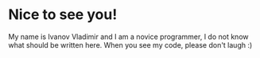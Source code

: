 # Nice to see you!
My name is Ivanov Vladimir and I am a novice programmer, I do not know what should be written here.
When you see my code, please don't laugh :)

